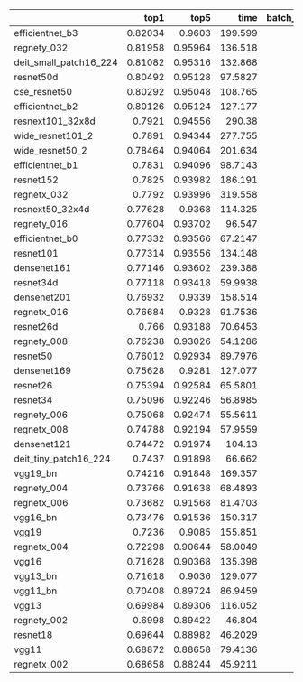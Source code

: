 |                        |    top1 |    top5 |     time |   batch_size |
|:-----------------------|--------:|--------:|---------:|-------------:|
| efficientnet_b3        | 0.82034 | 0.9603  | 199.599  |           64 |
| regnety_032            | 0.81958 | 0.95964 | 136.518  |           64 |
| deit_small_patch16_224 | 0.81082 | 0.95316 | 132.868  |           64 |
| resnet50d              | 0.80492 | 0.95128 |  97.5827 |           64 |
| cse_resnet50           | 0.80292 | 0.95048 | 108.765  |           64 |
| efficientnet_b2        | 0.80126 | 0.95124 | 127.177  |           64 |
| resnext101_32x8d       | 0.7921  | 0.94556 | 290.38   |           64 |
| wide_resnet101_2       | 0.7891  | 0.94344 | 277.755  |           64 |
| wide_resnet50_2        | 0.78464 | 0.94064 | 201.634  |           64 |
| efficientnet_b1        | 0.7831  | 0.94096 |  98.7143 |           64 |
| resnet152              | 0.7825  | 0.93982 | 186.191  |           64 |
| regnetx_032            | 0.7792  | 0.93996 | 319.558  |           64 |
| resnext50_32x4d        | 0.77628 | 0.9368  | 114.325  |           64 |
| regnety_016            | 0.77604 | 0.93702 |  96.547  |           64 |
| efficientnet_b0        | 0.77332 | 0.93566 |  67.2147 |           64 |
| resnet101              | 0.77314 | 0.93556 | 134.148  |           64 |
| densenet161            | 0.77146 | 0.93602 | 239.388  |           64 |
| resnet34d              | 0.77118 | 0.93418 |  59.9938 |           64 |
| densenet201            | 0.76932 | 0.9339  | 158.514  |           64 |
| regnetx_016            | 0.76684 | 0.9328  |  91.7536 |           64 |
| resnet26d              | 0.766   | 0.93188 |  70.6453 |           64 |
| regnety_008            | 0.76238 | 0.93026 |  54.1286 |           64 |
| resnet50               | 0.76012 | 0.92934 |  89.7976 |           64 |
| densenet169            | 0.75628 | 0.9281  | 127.077  |           64 |
| resnet26               | 0.75394 | 0.92584 |  65.5801 |           64 |
| resnet34               | 0.75096 | 0.92246 |  56.8985 |           64 |
| regnety_006            | 0.75068 | 0.92474 |  55.5611 |           64 |
| regnetx_008            | 0.74788 | 0.92194 |  57.9559 |           64 |
| densenet121            | 0.74472 | 0.91974 | 104.13   |           64 |
| deit_tiny_patch16_224  | 0.7437  | 0.91898 |  66.662  |           64 |
| vgg19_bn               | 0.74216 | 0.91848 | 169.357  |           64 |
| regnety_004            | 0.73766 | 0.91638 |  68.4893 |           64 |
| regnetx_006            | 0.73682 | 0.91568 |  81.4703 |           64 |
| vgg16_bn               | 0.73476 | 0.91536 | 150.317  |           64 |
| vgg19                  | 0.7236  | 0.9085  | 155.851  |           64 |
| regnetx_004            | 0.72298 | 0.90644 |  58.0049 |           64 |
| vgg16                  | 0.71628 | 0.90368 | 135.398  |           64 |
| vgg13_bn               | 0.71618 | 0.9036  | 129.077  |           64 |
| vgg11_bn               | 0.70408 | 0.89724 |  86.9459 |           64 |
| vgg13                  | 0.69984 | 0.89306 | 116.052  |           64 |
| regnety_002            | 0.6998  | 0.89422 |  46.804  |           64 |
| resnet18               | 0.69644 | 0.88982 |  46.2029 |           64 |
| vgg11                  | 0.68872 | 0.88658 |  79.4136 |           64 |
| regnetx_002            | 0.68658 | 0.88244 |  45.9211 |           64 |